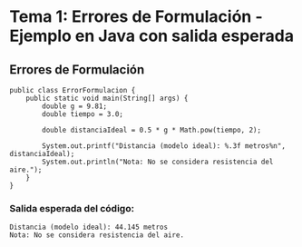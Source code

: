 # Tema 1: Errores de Formulación - Ejemplo en Java con salida esperada

## Errores de Formulación
    public class ErrorFormulacion {
        public static void main(String[] args) {
            double g = 9.81;
            double tiempo = 3.0;
    
            double distanciaIdeal = 0.5 * g * Math.pow(tiempo, 2);
    
            System.out.printf("Distancia (modelo ideal): %.3f metros%n", distanciaIdeal);
            System.out.println("Nota: No se considera resistencia del aire.");
        }
    }

### Salida esperada del código:
    Distancia (modelo ideal): 44.145 metros  
    Nota: No se considera resistencia del aire.
